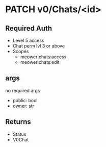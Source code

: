 # PATCH v0/Chats/\<id>

## Required Auth 

- Level 5 access
-  Chat perm lvl 3 or above
- Scopes
  -  meower:chats:access
  -  meower:chats:edit

## args
no required args

- public: bool
- owner: str
  

## Returns

- Status
- V0Chat
 

